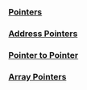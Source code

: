 ### [Pointers](CPointers.md)

### [Address Pointers](CAddressPointers.md)

### [Pointer to Pointer](CPointertoPointer.md)

### [Array Pointers](CArrayPointers.md)